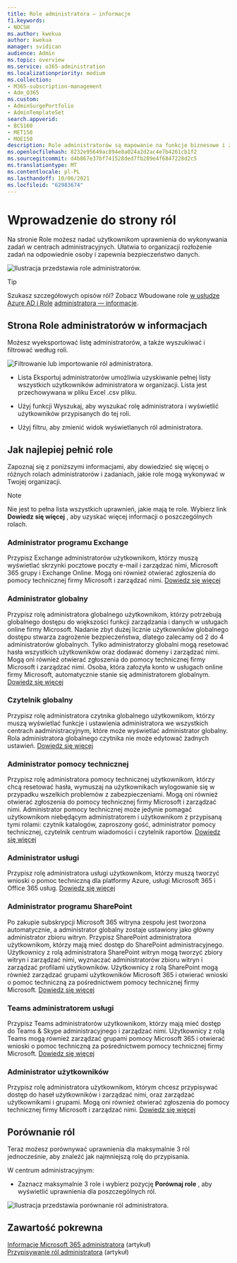 ```yaml
---
title: Role administratora — informacje
f1.keywords:
- NOCSH
ms.author: kwekua
author: kwekua
manager: svidican
audience: Admin
ms.topic: overview
ms.service: o365-administration
ms.localizationpriority: medium
ms.collection:
- M365-subscription-management
- Adm_O365
ms.custom:
- AdminSurgePortfolio
- AdminTemplateSet
search.appverid:
- BCS160
- MET150
- MOE150
description: Role administratorów są mapowanie na funkcje biznesowe i zapewniają uprawnienia do wykonywania określonych zadań w centrum administracyjnym. Na przykład administrator usługi otwiera bilety pomocy technicznej firmy Microsoft.
ms.openlocfilehash: 8232e95649ac894e8a024a2d2ac4e7b4261cb1f2
ms.sourcegitcommit: d4b867e37bf741528ded7fb289e4f6847228d2c5
ms.translationtype: MT
ms.contentlocale: pl-PL
ms.lasthandoff: 10/06/2021
ms.locfileid: "62983674"
---
```

# <a name="get-started-with-the-roles-page"></a>Wprowadzenie do strony ról

Na stronie Role możesz nadać użytkownikom uprawnienia do wykonywania zadań w centrach administracyjnych. Ułatwia to organizacji rozłożenie zadań na odpowiednie osoby i zapewnia bezpieczeństwo danych.

![Ilustracja przedstawia role administratorów.](../../media/roles-main-page.png)

> [!TIP]
> Szukasz szczegółowych opisów ról? Zobacz Wbudowane role [w usłudze Azure AD i Role](/azure/active-directory/roles/permissions-reference) [administratora — informacje](/microsoft-365/admin/add-users/about-admin-roles).

## <a name="about-the-admin-roles-page"></a>Strona Role administratorów w informacjach

Możesz wyeksportować listę administratorów, a także wyszukiwać i filtrować według roli.

![Filtrowanie lub importowanie ról administratora.](../../media/admin-role-page-options.png)

- Lista Eksportuj administratorów umożliwia uzyskiwanie pełnej listy wszystkich użytkowników administratora w organizacji. Lista jest przechowywana w pliku Excel .csv pliku.

- Użyj funkcji Wyszukaj, aby wyszukać rolę administratora i wyświetlić użytkowników przypisanych do tej roli.

- Użyj filtru, aby zmienić widok wyświetlanych ról administratora.


## <a name="get-the-most-out-of-the-roles"></a>Jak najlepiej pełnić role

Zapoznaj się z poniższymi informacjami, aby dowiedzieć się więcej o różnych rolach administratorów i zadaniach, jakie role mogą wykonywać w Twojej organizacji.

> [!NOTE]
Nie jest to pełna lista wszystkich uprawnień, jakie mają te role. Wybierz link **Dowiedz się więcej** , aby uzyskać więcej informacji o poszczególnych rolach.

### <a name="exchange-admin"></a>Administrator programu Exchange

Przypisz Exchange administratorów użytkownikom, którzy muszą wyświetlać skrzynki pocztowe poczty e-mail i zarządzać nimi, Microsoft 365 grupy i Exchange Online. Mogą oni również otwierać zgłoszenia do pomocy technicznej firmy Microsoft i zarządzać nimi. [Dowiedz się więcej](/microsoft-365/admin/add-users/about-exchange-online-admin-role)

### <a name="global-admin"></a>Administrator globalny

Przypisz rolę administratora globalnego użytkownikom, którzy potrzebują globalnego dostępu do większości funkcji zarządzania i danych w usługach online firmy Microsoft. Nadanie zbyt dużej licznie użytkowników globalnego dostępu stwarza zagrożenie bezpieczeństwa, dlatego zalecamy od 2 do 4 administratorów globalnych. Tylko administratorzy globalni mogą resetować hasła wszystkich użytkowników oraz dodawać domeny i zarządzać nimi. Mogą oni również otwierać zgłoszenia do pomocy technicznej firmy Microsoft i zarządzać nimi. Osoba, która załozyła konto w usługach online firmy Microsoft, automatycznie stanie się administratorem globalnym. [Dowiedz się więcej](/microsoft-365/admin/add-users/about-admin-roles#roles-available-in-the-microsoft-365-admin-center)

### <a name="global-reader"></a>Czytelnik globalny

Przypisz rolę administratora czytnika globalnego użytkownikom, którzy muszą wyświetlać funkcje i ustawienia administratora we wszystkich centrach aadministracyjnym, które może wyświetlać administrator globalny. Rola administratora globalnego czytnika nie może edytować żadnych ustawień. [Dowiedz się więcej](/microsoft-365/admin/add-users/about-admin-roles#roles-available-in-the-microsoft-365-admin-center)

### <a name="helpdesk-admin"></a>Administrator pomocy technicznej

Przypisz rolę administratora pomocy technicznej użytkownikom, którzy chcą resetować hasła, wymuszaj na użytkownikach wylogowanie się w przypadku wszelkich problemów z zabezpieczeniami. Mogą oni również otwierać zgłoszenia do pomocy technicznej firmy Microsoft i zarządzać nimi. Administrator pomocy technicznej może jedynie pomagać użytkownikom niebędącym administratorem i użytkownikom z przypisaną tymi rolami: czytnik katalogów, zaproszony gość, administrator pomocy technicznej, czytelnik centrum wiadomości i czytelnik raportów. [Dowiedz się więcej](/microsoft-365/admin/add-users/about-admin-roles#roles-available-in-the-microsoft-365-admin-center)

### <a name="service-admin"></a>Administrator usługi

Przypisz rolę administratora usługi użytkownikom, którzy muszą tworzyć wnioski o pomoc techniczną dla platformy Azure, usługi Microsoft 365 i Office 365 usług. [Dowiedz się więcej](/microsoft-365/admin/add-users/about-admin-roles#roles-available-in-the-microsoft-365-admin-center)

### <a name="sharepoint-admin"></a>Administrator programu SharePoint

Po zakupie subskrypcji Microsoft 365 witryna zespołu jest tworzona automatycznie, a administrator globalny zostaje ustawiony jako główny administrator zbioru witryn. Przypisz SharePoint administratora użytkownikom, którzy mają mieć dostęp do SharePoint administracyjnego. Użytkownicy z rolą administratora SharePoint witryn mogą tworzyć zbiory witryn i zarządzać nimi, wyznaczać administratorów zbioru witryn i zarządzać profilami użytkowników. Użytkownicy z rolą SharePoint mogą również zarządzać grupami użytkowników Microsoft 365 i otwierać wnioski o pomoc techniczną za pośrednictwem pomocy technicznej firmy Microsoft. [Dowiedz się więcej](/sharepoint/sharepoint-admin-role)

### <a name="teams-service-admin"></a>Teams administratorem usługi

Przypisz Teams administratorów użytkownikom, którzy mają mieć dostęp do Teams & Skype administracyjnego i zarządzać nimi. Użytkownicy z rolą Teams mogą również zarządzać grupami pomocy Microsoft 365 i otwierać wnioski o pomoc techniczną za pośrednictwem pomocy technicznej firmy Microsoft. [Dowiedz się więcej](/MicrosoftTeams/using-admin-roles)

### <a name="user-admin"></a>Administrator użytkowników

Przypisz rolę administratora użytkownikom, którym chcesz przypisywać dostęp do haseł użytkowników i zarządzać nimi, oraz zarządzać użytkownikami i grupami. Mogą oni również otwierać zgłoszenia do pomocy technicznej firmy Microsoft i zarządzać nimi. [Dowiedz się więcej](/microsoft-365/admin/add-users/about-admin-roles#roles-available-in-the-microsoft-365-admin-center)

## <a name="compare-roles"></a>Porównanie ról

Teraz możesz porównywać uprawnienia dla maksymalnie 3 ról jednocześnie, aby znaleźć jak najmniejszą rolę do przypisania.

W centrum administracyjnym:

- Zaznacz maksymalnie 3 role i wybierz pozycję **Porównaj role** , aby wyświetlić uprawnienia dla poszczególnych ról.

![Ilustracja przedstawia porównanie ról administratora.](../../media/compare-roles-list.png)

## <a name="related-content"></a>Zawartość pokrewna

[Informacje Microsoft 365 administratora](about-admin-roles.md) (artykuł)\
[Przypisywanie ról administratora](assign-admin-roles.md) (artykuł)
